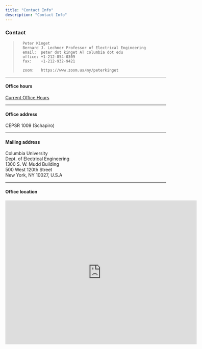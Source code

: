 ```yaml
---
title: "Contact Info"
description: "Contact Info"
--- 
```


### Contact
>       Peter Kinget
>       Bernard J. Lechner Professor of Electrical Engineering
>       email:	peter dot kinget AT columbia dot edu
>       office:	+1-212-854-0309
>       fax:   	+1-212-932-9421
>	   
>       zoom:   https://www.zoom.us/my/peterkinget

---

#### Office hours

[Current Office Hours](/officehours/)

---

#### Office address

CEPSR 1009 (Schapiro)

---

#### Mailing address
Columbia University \
Dept. of Electrical Engineering \
1300 S. W. Mudd Building \
500 West 120th Street \
New York, NY 10027, U.S.A


---

#### Office location

<iframe src="https://www.google.com/maps/embed?pb=!1m18!1m12!1m3!1d3019.834807042187!2d-73.96338582354494!3d40.809623731632804!2m3!1f0!2f0!3f0!3m2!1i1024!2i768!4f13.1!3m3!1m2!1s0x89c2f63fc7309a6d%3A0x5a287e523e139890!2sSchapiro%20Center%20for%20Engineering%20and%20Physical%20Science%20Research!5e0!3m2!1sen!2sus!4v1737855226589!5m2!1sen!2sus" width="600" height="450" style="border:0;" allowfullscreen="" loading="lazy" referrerpolicy="no-referrer-when-downgrade"></iframe>
